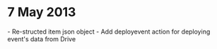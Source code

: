 <h1>7 May 2013</h1>
- Re-structed item json object
- Add deployevent action for deploying event's data from Drive
